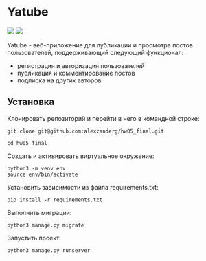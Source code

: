# Yatube

![](https://img.shields.io/badge/Python-3776AB?style=for-the-badge&logo=python&logoColor=white)
![](https://img.shields.io/badge/Django-092E20?style=for-the-badge&logo=django&logoColor=green)

Yatube - веб-приложение для публикации и просмотра постов пользователей, поддерживающий следующий функционал:
- регистрация и авторизация пользователей
- публикация и комментирование постов
- подписка на других авторов

## Установка

Клонировать репозиторий и перейти в него в командной строке:
```
git clone git@github.com:alexzanderg/hw05_final.git
```
```
cd hw05_final
```
Cоздать и активировать виртуальное окружение:
```
python3 -m venv env
source env/bin/activate
```

Установить зависимости из файла requirements.txt:
```
pip install -r requirements.txt
```

Выполнить миграции:
```
python3 manage.py migrate
```
Запустить проект:
```
python3 manage.py runserver
```
